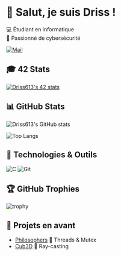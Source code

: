 # 👋 Salut, je suis Driss !

💻 Étudiant en informatique  
🔐 Passionné de cybersécurité

[![Mail](https://img.shields.io/badge/Email-Contact-red?logo=gmail&logoColor=white)](mailto:driss.abarza@gmail.com)

## 🎓 42 Stats

[![Driss613's 42 stats](https://badge.mediaplus.ma/greenbinary/drabarza)](https://github.com/oakoudad/badge42)

## 📊 GitHub Stats

![Driss613's GitHub stats](https://github-readme-stats.vercel.app/api?username=Driss613&show_icons=true&theme=radical)

![Top Langs](https://github-readme-stats.vercel.app/api/top-langs/?username=Driss613&layout=compact&theme=radical)

## 🔧 Technologies & Outils
![C](https://img.shields.io/badge/-C-000?&logo=C)
![Git](https://img.shields.io/badge/-Git-000?&logo=Git)

## 🏆 GitHub Trophies
![trophy](https://github-profile-trophy.vercel.app/?username=Driss613&theme=tokyonight&margin-w=15&margin-h=15)

## 📌 Projets en avant
- [Philosophers](https://github.com/Driss613/Philosophers) 🧠 Threads & Mutex
- [Cub3D](https://github.com/Driss613/Cub3dfinish) 🎯 Ray-casting
